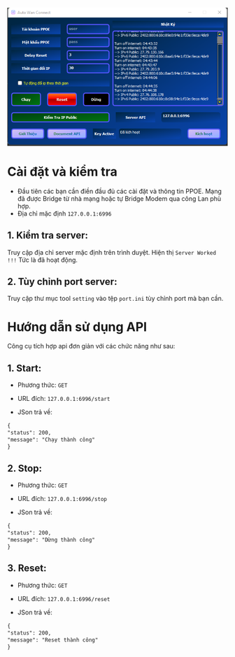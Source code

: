 ![auto-wan-connect](https://github.com/2movn/auto-wan-conect/blob/main/auto-wan-conect.png)

# Cài đặt và kiểm tra
- Đầu tiên các bạn cần điền đầu đủ các cài đặt và thông tin PPOE. Mạng đã được Bridge từ nhà mạng hoặc tự Bridge Modem qua công Lan phù hợp.
- Địa chỉ mặc định `127.0.0.1:6996`

## 1. Kiểm tra server:
   
Truy cập địa chỉ server mặc định trên trình duyệt. Hiện thị `Server Worked !!!` Tức là đã hoạt động.

## 2. Tùy chỉnh port server:
   
Truy cập thư mục tool `setting` vào tệp `port.ini` tùy chỉnh port mà bạn cần.

# Hướng dẫn sử dụng API
Công cụ tích hợp api đơn giản với các chức năng như sau:
## 1. Start:
- Phương thức:
`GET`

- URL đích:
 ```127.0.0.1:6996/start```

- JSon trả về:
   
```
{
"status": 200,
"message": "Chạy thành công"
}
```
## 2. Stop:
- Phương thức:
`GET`

- URL đích:
 ```127.0.0.1:6996/stop```

- JSon trả về:
   
```
{
"status": 200,
"message": "Dừng thành công"
}
```
## 3. Reset:
- Phương thức:
`GET`

- URL đích:
 ```127.0.0.1:6996/reset```

- JSon trả về:
   
```
{
"status": 200,
"message": "Reset thành công"
}
```
